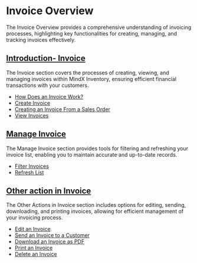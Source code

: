 # **Invoice Overview**

The Invoice Overview provides a comprehensive understanding of invoicing processes, highlighting key functionalities for creating, managing, and tracking invoices effectively.

## [**Introduction- Invoice**](introduction-invoice.md)

The Invoice section covers the processes of creating, viewing, and managing invoices within MindX Inventory, ensuring efficient financial transactions with your customers.

- [How Does an Invoice Work?](introduction-invoice.md#how-does-an-invoice-work)
- [Create Invoice](introduction-invoice.md#create-invoice)
- [Creating an Invoice From a Sales Order](introduction-invoice.md#creating-an-invoice-from-a-sales-order)
- [View Invoices](introduction-invoice.md#view-invoices)

## [**Manage Invoice**](manage-invoice.md)

The Manage Invoice section provides tools for filtering and refreshing your invoice list, enabling you to maintain accurate and up-to-date records.

- [Filter Invoices](manage-invoice.md#filter-invoices)
- [Refresh List](manage-invoice.md#refresh-list)

## [**Other action in Invoice**](other-actions-in-invoice.md)

The Other Actions in Invoice section includes options for editing, sending, downloading, and printing invoices, allowing for efficient management of your invoicing process.

- [Edit an Invoice](other-actions-in-invoice.md#edit-an-invoice)
- [Send an Invoice to a Customer](other-actions-in-invoice.md#send-an-invoice-to-a-customer)
- [Download an Invoice as PDF](other-actions-in-invoice.md#download-an-invoice-as-pdf)
- [Print an Invoice](other-actions-in-invoice.md#print-an-invoice)
- [Delete an Invoice](other-actions-in-invoice.md#delete-an-invoice)
